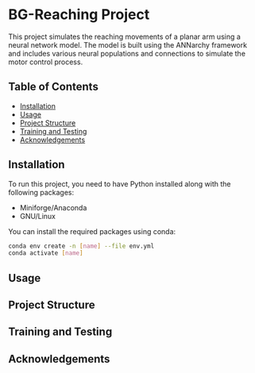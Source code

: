# BG-Reaching Project

This project simulates the reaching movements of a planar arm using a neural network model. The model is built using the ANNarchy framework and includes various neural populations and connections to simulate the motor control process.

## Table of Contents

- [Installation](#installation)
- [Usage](#usage)
- [Project Structure](#project-structure)
- [Training and Testing](#training-and-testing)
- [Acknowledgements](#acknowledgements)

## Installation

To run this project, you need to have Python installed along with the following packages:

- Miniforge/Anaconda
- GNU/Linux

You can install the required packages using conda:

```bash
conda env create -n [name] --file env.yml
conda activate [name]
```

## Usage

## Project Structure

## Training and Testing

## Acknowledgements

